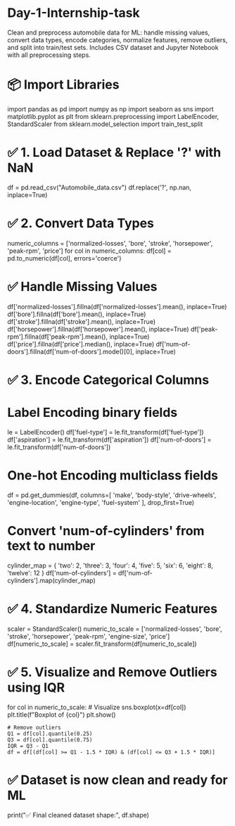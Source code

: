 # Day-1-Internship-task
Clean and preprocess automobile data for ML: handle missing values, convert data types, encode categories, normalize features, remove outliers, and split into train/test sets. Includes CSV dataset and Jupyter Notebook with all preprocessing steps.


# 📦 Import Libraries
import pandas as pd
import numpy as np
import seaborn as sns
import matplotlib.pyplot as plt
from sklearn.preprocessing import LabelEncoder, StandardScaler
from sklearn.model_selection import train_test_split

# ✅ 1. Load Dataset & Replace '?' with NaN
df = pd.read_csv("Automobile_data.csv")
df.replace('?', np.nan, inplace=True)

# ✅ 2. Convert Data Types
numeric_columns = ['normalized-losses', 'bore', 'stroke', 'horsepower', 'peak-rpm', 'price']
for col in numeric_columns:
    df[col] = pd.to_numeric(df[col], errors='coerce')

# ✅ Handle Missing Values
df['normalized-losses'].fillna(df['normalized-losses'].mean(), inplace=True)
df['bore'].fillna(df['bore'].mean(), inplace=True)
df['stroke'].fillna(df['stroke'].mean(), inplace=True)
df['horsepower'].fillna(df['horsepower'].mean(), inplace=True)
df['peak-rpm'].fillna(df['peak-rpm'].mean(), inplace=True)
df['price'].fillna(df['price'].median(), inplace=True)
df['num-of-doors'].fillna(df['num-of-doors'].mode()[0], inplace=True)

# ✅ 3. Encode Categorical Columns
# Label Encoding binary fields
le = LabelEncoder()
df['fuel-type'] = le.fit_transform(df['fuel-type'])
df['aspiration'] = le.fit_transform(df['aspiration'])
df['num-of-doors'] = le.fit_transform(df['num-of-doors'])

# One-hot Encoding multiclass fields
df = pd.get_dummies(df, columns=[
    'make', 'body-style', 'drive-wheels',
    'engine-location', 'engine-type', 'fuel-system'
], drop_first=True)

# Convert 'num-of-cylinders' from text to number
cylinder_map = {
    'two': 2, 'three': 3, 'four': 4,
    'five': 5, 'six': 6, 'eight': 8,
    'twelve': 12
}
df['num-of-cylinders'] = df['num-of-cylinders'].map(cylinder_map)

# ✅ 4. Standardize Numeric Features
scaler = StandardScaler()
numeric_to_scale = ['normalized-losses', 'bore', 'stroke', 'horsepower', 'peak-rpm', 'engine-size', 'price']
df[numeric_to_scale] = scaler.fit_transform(df[numeric_to_scale])

# ✅ 5. Visualize and Remove Outliers using IQR
for col in numeric_to_scale:
    # Visualize
    sns.boxplot(x=df[col])
    plt.title(f"Boxplot of {col}")
    plt.show()

    # Remove outliers
    Q1 = df[col].quantile(0.25)
    Q3 = df[col].quantile(0.75)
    IQR = Q3 - Q1
    df = df[(df[col] >= Q1 - 1.5 * IQR) & (df[col] <= Q3 + 1.5 * IQR)]

# ✅ Dataset is now clean and ready for ML
print("✅ Final cleaned dataset shape:", df.shape)
